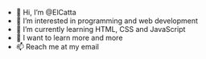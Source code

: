 - 👋 Hi, I’m @ElCatta
- 👀 I’m interested in programming and web development
- 🌱 I’m currently learning HTML, CSS and JavaScript
- 💞️ I want to learn more and more
- 📫 Reach me at my email

<!---
ElCatta/ElCatta is a ✨ special ✨ repository because its `README.md` (this file) appears on your GitHub profile.
You can click the Preview link to take a look at your changes.
--->
